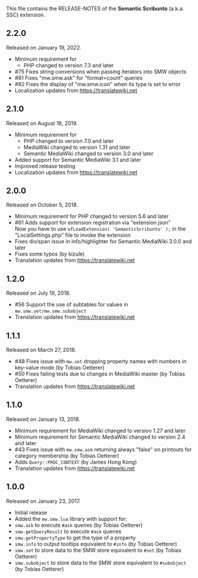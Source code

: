 This file contains the RELEASE-NOTES of the **Semantic Scribunto** (a.k.a. SSC) extension.

## 2.2.0

Released on January 19, 2022.

* Minimum requirement for
  * PHP changed to version 7.3 and later
* #75 Fixes string conversions when passing iterators into SMW objects
* #81 Fixes "mw.smw.ask" for "format=count" queries
* #82 Fixes the display of "mw.smw.icon" when its type is set to error
* Localization updates from https://translatewiki.net

## 2.1.0

Released on August 18, 2019.

* Minimum requirement for
  * PHP changed to version 7.0 and later
  * MediaWiki changed to version 1.31 and later
  * Semantic MediaWiki changed to version 3.0 and later
* Added support for Semantic MediaWiki 3.1 and later
* Improved release testing
* Localization updates from https://translatewiki.net

## 2.0.0

Released on October 5, 2018.

* Minimum requirement for PHP changed to version 5.6 and later
* #61 Adds support for extension registration via "extension.json"  
    Now you have to use `wfLoadExtension( 'SemanticScribunto' );` in the "LocalSettings.php" file to invoke the extension
* Fixes div/span issue in info/highlighter for Semantic MediaWiki 3.0.0 and later
* Fixes some typos (by kizule)
* Translation updates from https://translatewiki.net

## 1.2.0

Released on July 19, 2018.

* #56 Support the use of subtables for values in `mw.smw.set/mw.smw.subobject`
* Translation updates from https://translatewiki.net

## 1.1.1

Released on March 27, 2018.

* #48 Fixes issue with `mw.set` dropping property names with numbers in key-value mode (by Tobias Oetterer)
* #50 Fixes failing tests due to changes in MediaWiki master (by Tobias Oetterer)
* Translation updates from https://translatewiki.net

## 1.1.0

Released on January 13, 2018.

* Minimum requirement for MediaWiki changed to version 1.27 and later
* Minimum requirement for Semantic MediaWiki changed to version 2.4 and later
* #43 Fixes issue with `mw.smw.ask` returning always "false" on printouts for category membership (by Tobias Oetterer)
* Adds `Query::PROC_CONTEXT` (by James Hong Kong)
* Translation updates from https://translatewiki.net

## 1.0.0

Released on January 23, 2017.

* Initial release
* Added the `mw.smw.lua` library with support for:
 * `smw.ask` to execute `#ask` queries (by Tobias Oetterer)
 * `smw.getQueryResult` to execute `#ask` queries
 * `smw.getPropertyType` to get the type of a property
 * `smw.info` to output tooltips equivalent to `#info` (by Tobias Oetterer)
 * `smw.set` to store data to the SMW store equivalent to `#set` (by Tobias Oetterer)
 * `smw.subobject` to store data to the SMW store equivalent to `#subobject` (by Tobias Oetterer)
